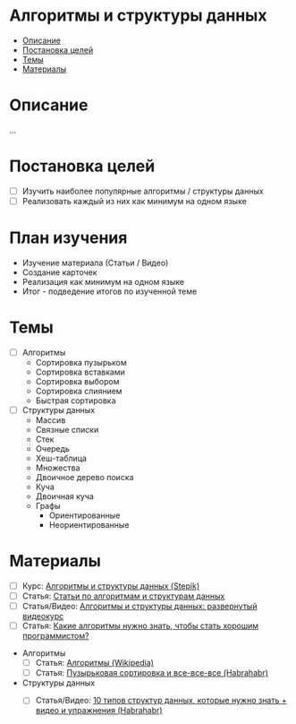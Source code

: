 # Алгоритмы и структуры данных #

- [Описание](#Описание)
- [Постановка целей](#Постановка-целей)
- [Темы](#Темы)
- [Материалы](#Материалы)


# Описание #
...

# Постановка целей #
- [ ] Изучить наиболее популярные алгоритмы / структуры данных
- [ ] Реализовать каждый из них как минимум на одном языке

# План изучения #
- Изучение материала (Статьи / Видео)
- Создание карточек
- Реализация как минимум на одном языке
- Итог - подведение итогов по изученной теме

# Темы #
- [ ] Алгоритмы
	- Сортировка пузырьком
	- Сортировка вставками
	- Сортировка выбором
	- Сортировка слиянием
	- Быстрая сортировка
- [ ] Структуры данных
	- Массив
	- Связные списки
	- Стек
	- Очередь
	- Хеш-таблица
	- Множества
	- Двоичное дерево поиска
	- Куча
	- Двоичная куча
	- Графы
		- Ориентированные
		- Неориентированные

# Материалы #
- [ ] Курс: [Алгоритмы и структуры данных (Stepik)](https://stepik.org/course/63/syllabus)
- [ ] Статья: [Статьи по алгоритмам и структурам данных](http://kvodo.ru/data-structures-introduction.html)
- [ ] Статья/Видео: [Алгоритмы и структуры данных: развернутый видеокурс](https://proglib.io/p/data-structure-algorithms/)
- [ ] Статья: [Какие алгоритмы нужно знать, чтобы стать хорошим программистом?](https://proglib.io/p/required-programmer-algorithms/)
- Алгоритмы
	- [ ] Статья: [Алгоритмы (Wikipedia)](https://ru.wikipedia.org/wiki/%D0%90%D0%BB%D0%B3%D0%BE%D1%80%D0%B8%D1%82%D0%BC)
	- [ ] Статья: [Пузырьковая сортировка и все-все-все (Habrahabr)](https://habrahabr.ru/post/204600/)
- Структуры данных
	- [ ] Статья/Видео: [10 типов структур данных, которые нужно знать + видео и упражнения (Habrahabr)](https://habrahabr.ru/company/netologyru/blog/334914/)


